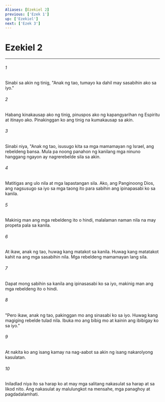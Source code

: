 ```yaml
---
Aliases: [Ezekiel 2]
previous: ['Ezek 1']
up: ['Ezekiel']
next: ['Ezek 3']
---
```

# Ezekiel 2

***

###### 1
Sinabi sa akin ng tinig, "Anak ng tao, tumayo ka dahil may sasabihin ako sa iyo." 

###### 2
Habang kinakausap ako ng tinig, pinuspos ako ng kapangyarihan ng Espiritu at itinayo ako. Pinakinggan ko ang tinig na kumakausap sa akin. 

###### 3
Sinabi niya, "Anak ng tao, isusugo kita sa mga mamamayan ng Israel, ang rebeldeng bansa. Mula pa noong panahon ng kanilang mga ninuno hanggang ngayon ay nagrerebelde sila sa akin. 

###### 4
Matitigas ang ulo nila at mga lapastangan sila. Ako, ang Panginoong Dios, ang nagsusugo sa iyo sa mga taong ito para sabihin ang ipinapasabi ko sa kanila. 

###### 5
Makinig man ang mga rebeldeng ito o hindi, malalaman naman nila na may propeta pala sa kanila. 

###### 6
At ikaw, anak ng tao, huwag kang matakot sa kanila. Huwag kang matatakot kahit na ang mga sasabihin nila. Mga rebeldeng mamamayan lang sila. 

###### 7
Dapat mong sabihin sa kanila ang ipinasasabi ko sa iyo, makinig man ang mga rebeldeng ito o hindi. 

###### 8
"Pero ikaw, anak ng tao, pakinggan mo ang sinasabi ko sa iyo. Huwag kang magiging rebelde tulad nila. Ibuka mo ang bibig mo at kainin ang ibibigay ko sa iyo." 

###### 9
At nakita ko ang isang kamay na nag-aabot sa akin ng isang nakarolyong kasulatan. 

###### 10
Iniladlad niya ito sa harap ko at may mga salitang nakasulat sa harap at sa likod nito. Ang nakasulat ay malulungkot na mensahe, mga panaghoy at pagdadalamhati.
